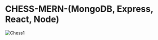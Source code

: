 # CHESS-MERN-(MongoDB, Express, React, Node)

![Chess1](https://user-images.githubusercontent.com/14937374/79684302-6ef7dc00-8230-11ea-9146-d2e785d8b05c.gif)
